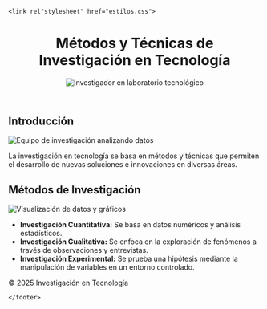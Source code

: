 <html lang="es">
<head>
    <meta charset="UTF-8">
    <meta name="viewport" content="width=device-width, initial-scale=1.0">
    <title>Métodos y Técnicas de Investigación en Tecnología</title>

    <link rel"stylesheet" href="estilos.css">

</head>


<body>
    <header>
        <h1>Métodos y Técnicas de Investigación en Tecnología</h1>
        <img src="pexels-photo-3735709.avif" alt="Investigador en laboratorio tecnológico">
    </header>
    <main>
        <section>
            <h2>Introducción</h2>
            <img src="https://images.unsplash.com/photo-1581091870622-1e7e084036f5" alt="Equipo de investigación analizando datos">
            <p>La investigación en tecnología se basa en métodos y técnicas que permiten el desarrollo de nuevas soluciones e innovaciones en diversas áreas.</p>
        </section>
        <section>
            <h2>Métodos de Investigación</h2>
            <img src="https://cdn.pixabay.com/photo/2018/04/15/09/07/analytics-3228704_1280.jpg" alt="Visualización de datos y gráficos">
            <ul>
                <li><b>Investigación Cuantitativa:</b> Se basa en datos numéricos y análisis estadísticos.</li>
                <li><b>Investigación Cualitativa:</b> Se enfoca en la exploración de fenómenos a través de observaciones y entrevistas.</li>
                <li><b>Investigación Experimental:</b> Se prueba una hipótesis mediante la manipulación de variables en un entorno controlado.</li>
            </ul>
        </section>
    </main>
    <footer>
        <p>&copy; 2025 Investigación en Tecnología</p>
        
    </footer>
</body>
</html>
